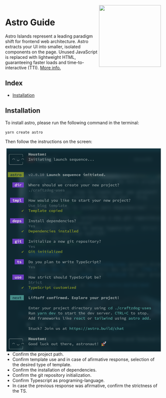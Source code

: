 <img src="" align="right" width="200" height="200" />

# Astro Guide

Astro Islands represent a leading paradigm shift for frontend web architecture. Astro extracts your UI into smaller,
isolated components on the page. Unused JavaScript is replaced with lightweight HTML, guaranteeing faster
loads and time-to-interactive (TTI). [More info.](https://astro.build/)

## Index

- [Installation](#installation)

## Installation

To install astro, please run the following command in the terminal:

```
yarn create astro
```

Then follow the instructions on the screen:

<img src="https://github.com/Gorachevsky/guides/blob/develop/frameworks/astro/docs/images/astro-init.png?raw=true" align="right" width="500" />

- Confirm the project path.
- Confirm template use and in case of afirmative response, selection of the desired type of template.
- Confirm the installation of dependencies.
- Confirm the git repository initialization.
- Confirm Typescript as programing-language.
- In case the previous response was afirmative, confirm the strictness of the TS.
